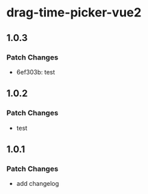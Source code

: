 # drag-time-picker-vue2

## 1.0.3

### Patch Changes

- 6ef303b: test

## 1.0.2

### Patch Changes

- test

## 1.0.1

### Patch Changes

- add changelog
